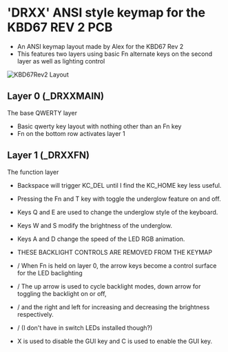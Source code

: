# 'DRXX' ANSI style keymap for the KBD67 REV 2 PCB

* An ANSI keymap layout made by Alex for the KBD67 Rev 2
* This features two layers using basic Fn alternate keys on the second layer as well as lighting control

![KBD67Rev2 Layout](https://i.imgur.com/DPSMhIX.png)

## Layer 0 (_DRXXMAIN)

The base QWERTY layer

* Basic qwerty key layout with nothing other than an Fn key
* Fn on the bottom row activates layer 1

## Layer 1 (_DRXXFN)

The function layer

* Backspace will trigger KC_DEL until I find the KC_HOME key less useful.

* Pressing the Fn and T key with toggle the underglow feature on and off.
* Keys Q and E are used to change the underglow style of the keyboard.
* Keys W and S modify the brightness of the underglow.
* Keys A and D change the speed of the LED RGB animation.

* THESE BACKLIGHT CONTROLS ARE REMOVED FROM THE KEYMAP
* / When Fn is held on layer 0, the arrow keys become a control surface for the LED baclighting
* / The up arrow is used to cycle backlight modes, down arrow for toggling the backlight on or off,
* / and the right and left for increasing and decreasing the brightness respectively.
* / (I don't have in switch LEDs installed though?)

* X is used to disable the GUI key and C is used to enable the GUI key.
